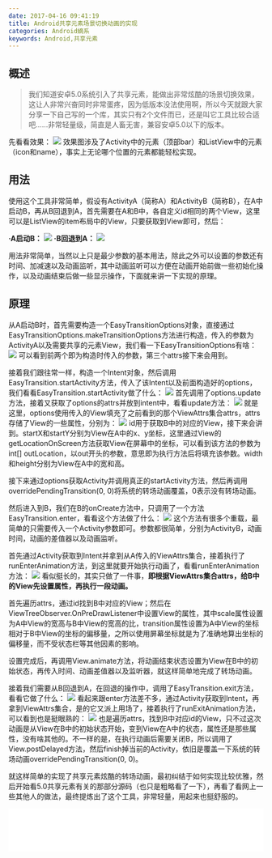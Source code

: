 ```yaml
---
date: 2017-04-16 09:41:19
title: Android共享元素场景切换动画的实现
categories: Android嫡系
keywords: Android,共享元素
---
```

## 概述
> 我们知道安卓5.0系统引入了共享元素，能做出非常炫酷的场景切换效果，这让人非常兴奋同时非常蛋疼，因为低版本没法使用啊，所以今天就跟大家分享一下自己写的一个库，其实只有2个文件而已，还是叫它工具比较合适吧......非常轻量级，简直是人畜无害，兼容安卓5.0以下的版本。


<!-- more -->
<!-- 这是　　缩进-->

先看看效果：
![](http://dinson-blog.hdinson.cn/FuAsXRvr0p3XH756f5X0YoVWzwid.gif)
效果图涉及了Activity中的元素（顶部bar）和ListView中的元素（icon和name），事实上无论哪个位置的元素都能轻松实现。

## 用法
使用这个工具非常简单，假设有ActivityA（简称A）和ActivityB（简称B），在A中启动B，再从B回退到A，首先需要在A和B中，各自定义id相同的两个View，这里可以是ListView的item布局中的View，只要获取到View即可，然后：

**·A启动B：**
![](http://dinson-blog.hdinson.cn/FsQNPZ4ay7W6EjnqWp5lM3gbMX7o.png)
**·B回退到A：**
![](http://dinson-blog.hdinson.cn/FqJBAMpZBWsFUi_ob4YzPEOMzrjO.png)

用法非常简单，当然以上只是最少参数的基本用法，除此之外可以设置的参数还有时间、加减速以及动画监听，其中动画监听可以方便在动画开始前做一些初始化操作，以及动画结束后做一些显示操作，下面就来讲一下实现的原理。


## 原理
从A启动B时，首先需要构造一个EasyTransitionOptions对象，直接通过EasyTransitionOptions.makeTransitionOptions方法进行构造，传入的参数为ActivityA以及需要共享的元素View，我们看一下EasyTransitionOptions有啥：
![](http://dinson-blog.hdinson.cn/FoHI7ZVr4oe5ArnzcvyA_QoGliAj.png)
可以看到前两个即为构造时传入的参数，第三个attrs接下来会用到。

接着我们跟往常一样，构造一个Intent对象，然后调用EasyTransition.startActivity方法，传入了该Intent以及前面构造好的options，我们看看EasyTransition.startActivity做了什么：
![](http://dinson-blog.hdinson.cn/FhV13pgqrzTBaPTQa7a2qQ6S0OVn.png)
首先调用了options.update方法，接着又获取了options的attrs并放到intent中，看看update方法：
![](http://dinson-blog.hdinson.cn/Fp6PhrgxeEOwz62IAv7qlv3hupXW.png)
就是这里，options使用传入的View填充了之前看到的那个ViewAttrs集合attrs，attrs存储了View的一些属性，分别为：
![](http://dinson-blog.hdinson.cn/FuhInkYnHM0VHscuPaK8rJY6QqxX.png)
id用于获取B中的对应的View，接下来会讲到。startX和startY分别为View在A中的x、y坐标，这里通过View的getLocationOnScreen方法获取View在屏幕中的坐标，可以看到该方法的参数为int[] outLocation，以out开头的参数，意思即为执行方法后将填充该参数。width和height分别为View在A中的宽和高。

接下来通过options获取Activity并调用真正的startActivity方法，然后再调用overridePendingTransition(0, 0)将系统的转场动画覆盖，0表示没有转场动画。

然后进入到B，我们在B的onCreate方法中，只调用了一个方法EasyTransition.enter，看看这个方法做了什么：
![](http://dinson-blog.hdinson.cn/FjU_eSsjyaj2Fhm93Fl7Zl-PLn1C.png)
这个方法有很多个重载，最简单的只需要传入一个Activity参数即可。参数都很简单，分别为ActivityB，动画时间，动画的差值器以及动画监听。

首先通过Activity获取到Intent并拿到从A传入的ViewAttrs集合，接着执行了runEnterAnimation方法，到这里就要开始执行动画了，看看runEnterAnimation方法：
![](http://dinson-blog.hdinson.cn/Fq1k7n-d1dXjqVYHGT-JZHRDk8T3.png)
看似挺长的，其实只做了一件事，**即根据ViewAttrs集合attrs，给B中的View先设置属性，再执行一段动画。**

首先遍历attrs，通过id找到B中对应的View；然后在ViewTreeObserver.OnPreDrawListener中设置View的属性，其中scale属性设置为A中View的宽高与B中View的宽高的比，transition属性设置为A中View的坐标相对于B中View的坐标的偏移量，之所以使用屏幕坐标就是为了准确地算出坐标的偏移量，而不受状态栏等其他因素的影响。

设置完成后，再调用View.animate方法，将动画结束状态设置为View在B中的初始状态，再传入时间、动画差值器以及监听器，就这样简单地完成了转场动画。

接着我们需要从B回退到A，在回退的操作中，调用了EasyTransition.exit方法，看看它做了什么：
![](http://dinson-blog.hdinson.cn/FgMNcEbDy1bKlJxuezkHk_nS4xuM.png)
看起来跟enter方法差不多，通过Activity获取到Intent，再拿到ViewAttrs集合，是的它又派上用场了，接着执行了runExitAnimation方法，可以看到也是挺眼熟的：
![](http://dinson-blog.hdinson.cn/FlQzDy1wE3dBBJ1w0qiBSyyzopdQ.png)
也是遍历attrs，找到B中对应id的View，只不过这次动画是从View在B中的初始状态开始，变到View在A中的状态，属性还是那些属性，没有啥其他的。不一样的是，在执行动画后需要关闭B，所以调用了View.postDelayed方法，然后finish掉当前的Activity，依旧是覆盖一下系统的转场动画overridePendingTransition(0, 0)。

就这样简单的实现了共享元素炫酷的转场动画，最初纠结于如何实现比较优雅，然后开始看5.0共享元素有关的那部分源码（也只是粗略看了一下），再看了看网上一些其他人的做法，最终提炼出了这个工具，非常轻量，用起来也挺舒服的。


<iframe frameborder="no" border="0" marginwidth="0" marginheight="0" width=100% height=86 src="//music.163.com/outchain/player?type=2&id=27571329&auto=1&height=66"></iframe>